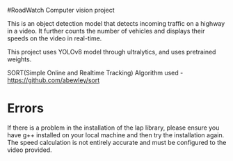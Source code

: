 #RoadWatch
Computer vision project

This is an object detection model that detects incoming traffic on a highway in a video. 
It further counts the number of vehicles and displays their speeds on the video in real-time.

This project uses YOLOv8 model through ultralytics, and uses pretrained weights. 

SORT(Simple Online and Realtime Tracking) Algorithm used - https://github.com/abewley/sort

# Errors
If there is a problem in the installation of the lap library, please ensure you have g++ installed on your local machine and then try the installation again.
The speed calculation is not entirely accurate and must be configured to the video provided.
